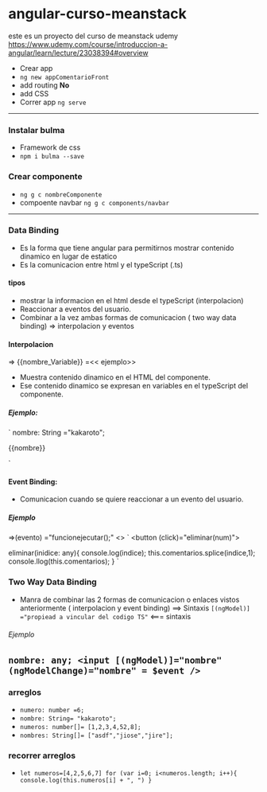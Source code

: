 # angular-curso-meanstack
este es un proyecto del curso de meanstack udemy  https://www.udemy.com/course/introduccion-a-angular/learn/lecture/23038394#overview


* Crear app
* `ng new appComentarioFront`
* add routing **No**
* add CSS
* Correr app `ng serve`

---
### Instalar bulma
* Framework de css
* `npm i bulma --save`

### Crear componente
* `ng g c nombreComponente`
* compoente navbar `ng g c components/navbar`

---

### Data Binding 
* Es la forma que tiene angular para permitirnos mostrar contenido dinamico en lugar de estatico
* Es la comunicacion entre html y el typeScript (.ts)
#### tipos
* mostrar la informacion en el html desde el typeScript (interpolacion)
* Reaccionar a eventos del usuario.
* Combinar a la vez ambas formas de comunicacion ( two way data binding) => interpolacion y eventos

#### Interpolacion
=> {{nombre_Variable}} =<< ejemplo>>
* Muestra contenido dinamico en el HTML del componente.
* Ese contenido dinamico se expresan en variables en el typeScript del componente.
##### Ejemplo:

`
nombre: String ="kakaroto";
<p>{{nombre}}</p>

`
#### Event Binding:

* Comunicacion cuando se quiere reaccionar a un evento del usuario.

##### Ejemplo
=>(evento) ="funcionejecutar();" <<sintaxis>>
`
<button (click)="eliminar(num)"></button>

eliminar(inidice: any){
  console.log(indice);
  this.comentarios.splice(indice,1);
  console.llog(this.comentarios);
}
`

### Two Way Data Binding

* Manra de combinar las 2 formas de comunicacion o enlaces vistos anteriormente ( interpolacion y event binding)
==> Sintaxis `[(ngModel)] ="propiead a vincular del codigo TS"` <=== sintaxis

###### Ejemplo
`
nombre: any;
<input [(ngModel)]="nombre" (ngModelChange)="nombre" = $event />
`
---

###  arreglos
* `numero: number =6;`
* `nombre: String= "kakaroto";`
* `numeros: number[]= [1,2,3,4,52,8];`
* `nombres: String[]= ["asdf","jiose","jire"];`

### recorrer arreglos
* `let numeros=[4,2,5,6,7]
 for (var i=0; i<numeros.length; i++){
   console.log(this.numeros[i] + ", ")
 }
`

